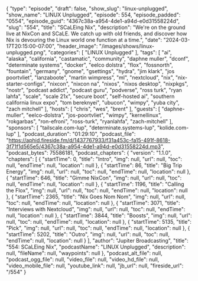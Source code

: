 {
  "type": "episode",
  "draft": false,
  "show_slug": "linux-unplugged",
  "show_name": "LINUX Unplugged",
  "episode": 554,
  "episode_padded": "0554",
  "episode_guid": "4367c38a-a954-4de1-a94d-e0d31558224d",
  "slug": "554",
  "title": "SCaLEing Nix",
  "description": "We're on the ground live at NixCon and SCaLE. We catch up with old friends, and discover how Nix is devouring the Linux world one function at a time.",
  "date": "2024-03-17T20:15:00-07:00",
  "header_image": "/images/shows/linux-unplugged.png",
  "categories": [
    "LINUX Unplugged"
  ],
  "tags": [
    "ai",
    "alaska",
    "california",
    "castamatic",
    "community",
    "daphne muller",
    "dconf",
    "determinate systems",
    "docker",
    "eelco dolstra",
    "flox",
    "fossnorth",
    "fountain",
    "germany",
    "gnome",
    "gsettings",
    "hydra",
    "jim klark",
    "jos poortvliet",
    "lanzaboote",
    "martin wimpress",
    "ml",
    "nextcloud",
    "nix",
    "nix-starter-configs",
    "nixcon",
    "nixcon na",
    "nixos",
    "nixos desktop",
    "nixpkgs",
    "nostr",
    "podcast addict",
    "podcast guru",
    "podverse",
    "ross turk",
    "ryan lahfa",
    "scale",
    "scale 21x",
    "secure boot",
    "self-hosted ai",
    "southern california linux expo",
    "tom bereknyei",
    "ubucon",
    "wimpy",
    "yuba city",
    "zach mitchell"
  ],
  "hosts": [
    "chris",
    "wes",
    "brent"
  ],
  "guests": [
    "daphne-muller",
    "eelco-dolstra",
    "jos-poortvliet",
    "wimpy",
    "kernellinux",
    "rokgarbas",
    "ron-efroni",
    "ross-turk",
    "ryanlahfa",
    "zach-mitchell"
  ],
  "sponsors": [
    "tailscale.com-lup",
    "determinate.systems-lup",
    "kolide.com-lup"
  ],
  "podcast_duration": "01:29:10",
  "podcast_file": "https://aphid.fireside.fm/d/1437767933/f31a453c-fa15-491f-8618-3f71f1d565e5/4367c38a-a954-4de1-a94d-e0d31558224d.mp3",
  "podcast_bytes": 75586181,
  "podcast_chapters": {
    "version": "1.1.0",
    "chapters": [
      {
        "startTime": 0,
        "title": "Intro",
        "img": null,
        "url": null,
        "toc": null,
        "endTime": null,
        "location": null
      },
      {
        "startTime": 86,
        "title": "Big Trip Energy",
        "img": null,
        "url": null,
        "toc": null,
        "endTime": null,
        "location": null
      },
      {
        "startTime": 646,
        "title": "Gimme NixCon",
        "img": null,
        "url": null,
        "toc": null,
        "endTime": null,
        "location": null
      },
      {
        "startTime": 1196,
        "title": "Calling the Flox",
        "img": null,
        "url": null,
        "toc": null,
        "endTime": null,
        "location": null
      },
      {
        "startTime": 2365,
        "title": "Nix Goes Nom Nom",
        "img": null,
        "url": null,
        "toc": null,
        "endTime": null,
        "location": null
      },
      {
        "startTime": 3071,
        "title": "Interviews with Nextcloud",
        "img": null,
        "url": null,
        "toc": null,
        "endTime": null,
        "location": null
      },
      {
        "startTime": 3844,
        "title": "Boosts",
        "img": null,
        "url": null,
        "toc": null,
        "endTime": null,
        "location": null
      },
      {
        "startTime": 5135,
        "title": "Pick",
        "img": null,
        "url": null,
        "toc": null,
        "endTime": null,
        "location": null
      },
      {
        "startTime": 5202,
        "title": "Outro",
        "img": null,
        "url": null,
        "toc": null,
        "endTime": null,
        "location": null
      }
    ],
    "author": "Jupiter Broadcasting",
    "title": "554: SCaLEing Nix",
    "podcastName": "LINUX Unplugged",
    "description": null,
    "fileName": null,
    "waypoints": null
  },
  "podcast_alt_file": null,
  "podcast_ogg_file": null,
  "video_file": null,
  "video_hd_file": null,
  "video_mobile_file": null,
  "youtube_link": null,
  "jb_url": null,
  "fireside_url": "/554"
}

